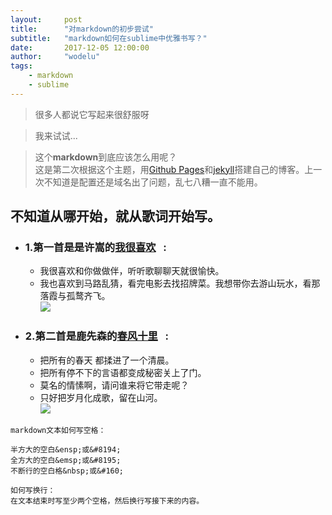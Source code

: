```yaml
---
layout:     post
title:      "对markdown的初步尝试"
subtitle:   "markdown如何在sublime中优雅书写？"
date:       2017-12-05 12:00:00
author:     "wodelu"
tags:
    - markdown
    - sublime
---
```



> 很多人都说它写起来很舒服呀 <br>

> 我来试试... <br>

> 这个**markdown**到底应该怎么用呢？<br>
这是第二次根据这个主题，用[Github Pages](https://github.com)和[jekyll](https://jekyllcn.com)搭建自己的博客。上一次不知道是配置还是域名出了问题，乱七八糟一直不能用。

## 不知道从哪开始，就从歌词开始写。
- ### 1.第一首是是许嵩的[我很喜欢](http://wordlu.github.io)&nbsp;&nbsp; :  &nbsp;&nbsp; <br>
  - 我很喜欢和你做做伴，听听歌聊聊天就很愉快。<br>
  - 我也喜欢到马路乱猜，看完电影去找招牌菜。我想带你去游山玩水，看那落霞与孤鹜齐飞。<br>
![](/img/post-bg-alitrip.jpg)
- ### 2.第二首是鹿先森的[春风十里](https://wordlu.github.io)&nbsp;&nbsp; :  &nbsp;&nbsp;<br>
  - 把所有的春天 都揉进了一个清晨。<br>
  - 把所有停不下的言语都变成秘密关上了门。<br>
  - 莫名的情愫啊，请问谁来将它带走呢？<br>
  - 只好把岁月化成歌，留在山河。<br>
![](/img/home-bg-art.jpg)

```
markdown文本如何写空格：

半方大的空白&ensp;或&#8194;
全方大的空白&emsp;或&#8195;
不断行的空白格&nbsp;或&#160;
```
```
如何写换行：
在文本结束时写至少两个空格，然后换行写接下来的内容。
```